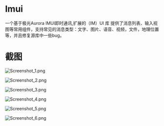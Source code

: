 # Imui

一个基于极光Aurora IMUI即时通讯,扩展的（IM）UI 库
提供了消息列表、输入视图等常用组件，支持常见的消息类型：文字、图片、语音、视频，文件，地理位置等，并且修复源库中一些bug。

# 截图

![Screenshot_1.png](https://github.com/fanchen001/Imui/blob/master/Screenshot_1.png "Screenshot_1")

![Screenshot_2.png](https://github.com/fanchen001/Imui/blob/master/Screenshot_1.png "Screenshot_2")

![Screenshot_3.png](https://github.com/fanchen001/Imui/blob/master/Screenshot_1.png "Screenshot_3")

![Screenshot_4.png](https://github.com/fanchen001/Imui/blob/master/Screenshot_1.png "Screenshot_4")

![Screenshot_5.png](https://github.com/fanchen001/Imui/blob/master/Screenshot_1.png "Screenshot_5")

![Screenshot_6.png](https://github.com/fanchen001/Imui/blob/master/Screenshot_1.png "Screenshot_6")
